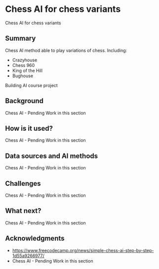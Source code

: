 # Chess AI for chess variants

Chess AI for chess variants

## Summary

Chess AI method able to play variations of chess. Including:
- Crazyhouse
- Chess 960
- King of the Hill
- Bughouse


Building AI course project


## Background

Chess AI - Pending Work in this section


## How is it used?

Chess AI - Pending Work in this section


## Data sources and AI methods

Chess AI - Pending Work in this section

## Challenges

Chess AI - Pending Work in this section

## What next?

Chess AI - Pending Work in this section


## Acknowledgments

* https://www.freecodecamp.org/news/simple-chess-ai-step-by-step-1d55a9266977/
* Chess AI - Pending Work in this section
